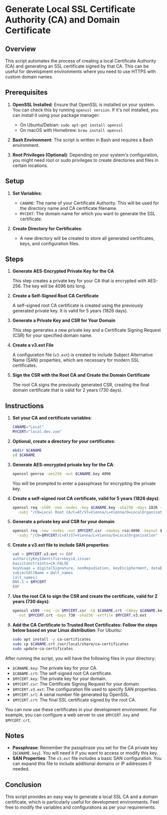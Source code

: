 # Generate Local SSL Certificate Authority (CA) and Domain Certificate

## Overview

This script automates the process of creating a local Certificate Authority (CA) and generating an SSL certificate signed by that CA. This can be useful for development environments where you need to use HTTPS with custom domain names.

## Prerequisites

1. **OpenSSL Installed**: Ensure that OpenSSL is installed on your system. You can check this by running `openssl version`. If it's not installed, you can install it using your package manager:
   - On Ubuntu/Debian: `sudo apt-get install openssl`
   - On macOS with Homebrew: `brew install openssl`

2. **Bash Environment**: The script is written in Bash and requires a Bash environment.

3. **Root Privileges (Optional)**: Depending on your system's configuration, you might need root or sudo privileges to create directories and files in certain locations.

## Setup

1. **Set Variables**:
   - `CANAME`: The name of your Certificate Authority. This will be used for the directory name and CA certificate filename.
   - `MYCERT`: The domain name for which you want to generate the SSL certificate.

2. **Create Directory for Certificates**:
   - A new directory will be created to store all generated certificates, keys, and configuration files.

## Steps

1. **Generate AES-Encrypted Private Key for the CA**

   This step creates a private key for your CA that is encrypted with AES-256. The key will be 4096 bits long.

2. **Create a Self-Signed Root CA Certificate**

   A self-signed root CA certificate is created using the previously generated private key. It is valid for 5 years (1826 days).

3. **Generate a Private Key and CSR for Your Domain**

   This step generates a new private key and a Certificate Signing Request (CSR) for your specified domain name.

4. **Create a v3.ext File**

   A configuration file (`v3.ext`) is created to include Subject Alternative Name (SAN) properties, which are necessary for modern SSL certificates.

5. **Sign the CSR with the Root CA and Create the Domain Certificate**

   The root CA signs the previously generated CSR, creating the final domain certificate that is valid for 2 years (730 days).

## Instructions

1. **Set your CA and certificate variables**:
   ```bash
   CANAME="Local"
   MYCERT="local.dev.com"
   ```

2. **Optional, create a directory for your certificates**:
   ```bash
   mkdir $CANAME
   cd $CANAME
   ```

3. **Generate AES-encrypted private key for the CA**:
   ```bash
   openssl genrsa -aes256 -out $CANAME.key 4096
   ```
   You will be prompted to enter a passphrase for encrypting the private key.

4. **Create a self-signed root CA certificate, valid for 5 years (1826 days)**:
   ```bash
   openssl req -x509 -new -nodes -key $CANAME.key -sha256 -days 1826 -out $CANAME.crt \
     -subj "/CN=Local Root CA/C=AT/ST=Vienna/L=Vienna/O=LocalOrganisation"
   ```

5. **Generate a private key and CSR for your domain**:
   ```bash
   openssl req -new -nodes -out $MYCERT.csr -newkey rsa:4096 -keyout $MYCERT.key \
     -subj "/CN=$MYCERT/C=AT/ST=Vienna/L=Vienna/O=LocalOrganisation"
   ```

6. **Create a v3.ext file to include SAN properties**:
   ```bash
   cat > $MYCERT.v3.ext << EOF
   authorityKeyIdentifier=keyid,issuer
   basicConstraints=CA:FALSE
   keyUsage = digitalSignature, nonRepudiation, keyEncipherment, dataEncipherment
   subjectAltName = @alt_names
   [alt_names]
   DNS.1 = $MYCERT
   EOF
   ```

7. **Use the root CA to sign the CSR and create the certificate, valid for 2 years (730 days)**:
   ```bash
   openssl x509 -req -in $MYCERT.csr -CA $CANAME.crt -CAkey $CANAME.key -CAcreateserial \
     -out $MYCERT.crt -days 730 -sha256 -extfile $MYCERT.v3.ext
   ```

8. **Add the CA Certificate to Trusted Root Certificates: Follow the steps below based on your Linux distribution**:
  For Ubuntu:
   ```bash
   sudo apt install -y ca-certificates
   sudo cp $CANAME.crt /usr/local/share/ca-certificates
   sudo update-ca-certificates
   ```

After running the script, you will have the following files in your directory:

- `$CANAME.key`: The private key for your CA.
- `$CANAME.crt`: The self-signed root CA certificate.
- `$MYCERT.key`: The private key for your domain.
- `$MYCERT.csr`: The Certificate Signing Request for your domain.
- `$MYCERT.v3.ext`: The configuration file used to specify SAN properties.
- `$MYCERT.srl`: A serial number file generated by OpenSSL.
- `$MYCERT.crt`: The final SSL certificate signed by the root CA.

You can now use these certificates in your development environment. For example, you can configure a web server to use `$MYCERT.key` and `$MYCERT.crt`.

## Notes

- **Passphrase**: Remember the passphrase you set for the CA private key (`$CANAME.key`). You will need it if you want to access or modify this key.
- **SAN Properties**: The `v3.ext` file includes a basic SAN configuration. You can expand this file to include additional domains or IP addresses if needed.

## Conclusion

This script provides an easy way to generate a local SSL CA and a domain certificate, which is particularly useful for development environments. Feel free to modify the variables and configurations as per your requirements.
